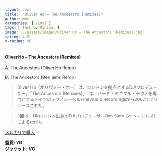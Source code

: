```yaml
---
layout: post
title:  "Oliver Ho – The Ancestors (Remixes)"
author: mmr
categories: [ Vinyl ]
tags: [ Techno, Minimal ]
image: ../assets/images/Oliver Ho – The Ancestors (Remixes).jpg
rating: 4.5
v-rating: VG
---
```


#### Oliver Ho – The Ancestors (Remixes)

A. The Ancestors (Oliver Ho Remix)

B. The Ancestors (Ben Sims Remix)

> Oliver Ho（オリヴァー・ホー）は、ロンドンを拠点とするDJ/プロデューサー。「The Ancestors (Remixes)」　は、ハード・ミニマル・テクノを専門とするドイツのテクノレーベルFine Audio Recordingsから2002年にリリースされた。

> B面は、UKロンドン出身のDJ/プロデューサーBen Sims（ベン・シムズ）によるremix。

[メルカリで購入](https://jp.mercari.com/item/m18959940888)

<div class="mt-4 mb-4 d-flex align-items-center">
<strong class="mr-1">盤質: VG</strong>
</div>
<div class="mt-4 mb-4 d-flex align-items-center">
<strong class="mr-1">ジャケット: VG</strong>
</div>
